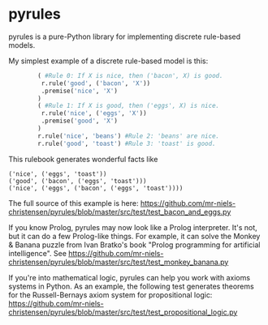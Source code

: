 pyrules
=======
pyrules is a pure-Python library for implementing discrete rule-based models.

My simplest example of a discrete rule-based model is this:
```python
        ( #Rule 0: If X is nice, then ('bacon', X) is good.
         r.rule('good', ('bacon', 'X'))
         .premise('nice', 'X')
        )
        ( #Rule 1: If X is good, then ('eggs', X) is nice.
         r.rule('nice', ('eggs', 'X'))
         .premise('good', 'X')
        )
        r.rule('nice', 'beans') #Rule 2: 'beans' are nice.
        r.rule('good', 'toast') #Rule 3: 'toast' is good.
```

This rulebook generates wonderful facts like

```
('nice', ('eggs', 'toast'))
('good', ('bacon', ('eggs', 'toast')))
('nice', ('eggs', ('bacon', ('eggs', 'toast'))))
```

The full source of this example is here: https://github.com/mr-niels-christensen/pyrules/blob/master/src/test/test_bacon_and_eggs.py

If you know Prolog, pyrules may now look like a Prolog interpreter. 
It's not, but it can do a few Prolog-like things.
For example, it can solve the Monkey & Banana puzzle from Ivan Bratko's book "Prolog
programming for artificial intelligence".
See https://github.com/mr-niels-christensen/pyrules/blob/master/src/test/test_monkey_banana.py

If you're into mathematical logic, pyrules can help you work with axioms systems in Python.
As an example, the following test generates theorems for the Russell-Bernays axiom system
for propositional logic: https://github.com/mr-niels-christensen/pyrules/blob/master/src/test/test_propositional_logic.py
